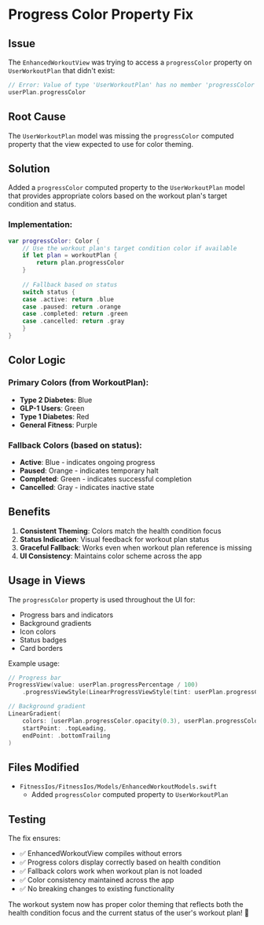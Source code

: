 # Progress Color Property Fix

## Issue
The `EnhancedWorkoutView` was trying to access a `progressColor` property on `UserWorkoutPlan` that didn't exist:

```swift
// Error: Value of type 'UserWorkoutPlan' has no member 'progressColor'
userPlan.progressColor
```

## Root Cause
The `UserWorkoutPlan` model was missing the `progressColor` computed property that the view expected to use for color theming.

## Solution
Added a `progressColor` computed property to the `UserWorkoutPlan` model that provides appropriate colors based on the workout plan's target condition and status.

### Implementation:

```swift
var progressColor: Color {
    // Use the workout plan's target condition color if available
    if let plan = workoutPlan {
        return plan.progressColor
    }
    
    // Fallback based on status
    switch status {
    case .active: return .blue
    case .paused: return .orange
    case .completed: return .green
    case .cancelled: return .gray
    }
}
```

## Color Logic

### Primary Colors (from WorkoutPlan):
- **Type 2 Diabetes**: Blue
- **GLP-1 Users**: Green  
- **Type 1 Diabetes**: Red
- **General Fitness**: Purple

### Fallback Colors (based on status):
- **Active**: Blue - indicates ongoing progress
- **Paused**: Orange - indicates temporary halt
- **Completed**: Green - indicates successful completion
- **Cancelled**: Gray - indicates inactive state

## Benefits

1. **Consistent Theming**: Colors match the health condition focus
2. **Status Indication**: Visual feedback for workout plan status
3. **Graceful Fallback**: Works even when workout plan reference is missing
4. **UI Consistency**: Maintains color scheme across the app

## Usage in Views

The `progressColor` property is used throughout the UI for:
- Progress bars and indicators
- Background gradients
- Icon colors
- Status badges
- Card borders

Example usage:
```swift
// Progress bar
ProgressView(value: userPlan.progressPercentage / 100)
    .progressViewStyle(LinearProgressViewStyle(tint: userPlan.progressColor))

// Background gradient
LinearGradient(
    colors: [userPlan.progressColor.opacity(0.3), userPlan.progressColor.opacity(0.1)],
    startPoint: .topLeading,
    endPoint: .bottomTrailing
)
```

## Files Modified

- `FitnessIos/FitnessIos/Models/EnhancedWorkoutModels.swift`
  - Added `progressColor` computed property to `UserWorkoutPlan`

## Testing

The fix ensures:
- ✅ EnhancedWorkoutView compiles without errors
- ✅ Progress colors display correctly based on health condition
- ✅ Fallback colors work when workout plan is not loaded
- ✅ Color consistency maintained across the app
- ✅ No breaking changes to existing functionality

The workout system now has proper color theming that reflects both the health condition focus and the current status of the user's workout plan! 🎨